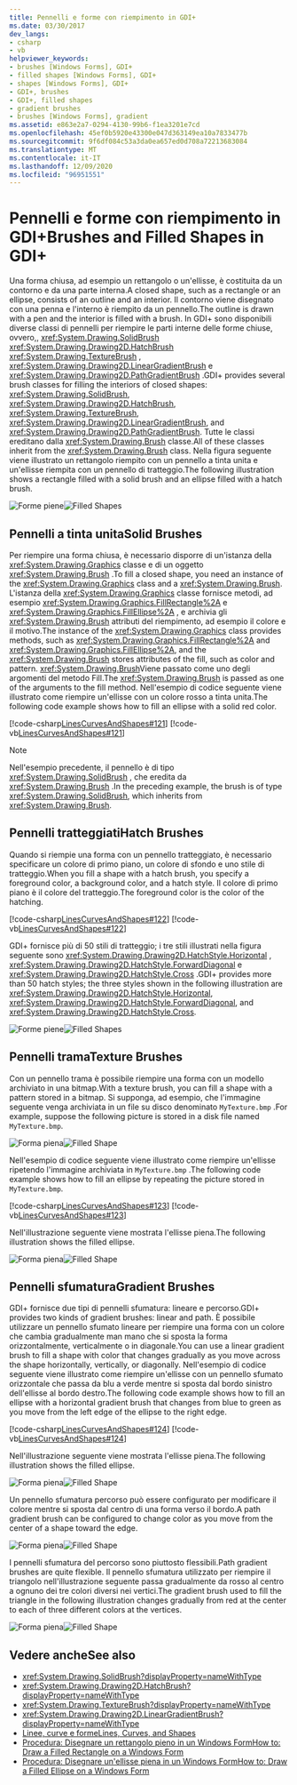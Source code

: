 ```yaml
---
title: Pennelli e forme con riempimento in GDI+
ms.date: 03/30/2017
dev_langs:
- csharp
- vb
helpviewer_keywords:
- brushes [Windows Forms], GDI+
- filled shapes [Windows Forms], GDI+
- shapes [Windows Forms], GDI+
- GDI+, brushes
- GDI+, filled shapes
- gradient brushes
- brushes [Windows Forms], gradient
ms.assetid: e863e2a7-0294-4130-99b6-f1ea3201e7cd
ms.openlocfilehash: 45ef0b5920e43300e047d363149ea10a7833477b
ms.sourcegitcommit: 9f6df084c53a3da0ea657ed0d708a72213683084
ms.translationtype: MT
ms.contentlocale: it-IT
ms.lasthandoff: 12/09/2020
ms.locfileid: "96951551"
---
```

# <a name="brushes-and-filled-shapes-in-gdi"></a><span data-ttu-id="af246-102">Pennelli e forme con riempimento in GDI+</span><span class="sxs-lookup"><span data-stu-id="af246-102">Brushes and Filled Shapes in GDI+</span></span>
<span data-ttu-id="af246-103">Una forma chiusa, ad esempio un rettangolo o un'ellisse, è costituita da un contorno e da una parte interna.</span><span class="sxs-lookup"><span data-stu-id="af246-103">A closed shape, such as a rectangle or an ellipse, consists of an outline and an interior.</span></span> <span data-ttu-id="af246-104">Il contorno viene disegnato con una penna e l'interno è riempito da un pennello.</span><span class="sxs-lookup"><span data-stu-id="af246-104">The outline is drawn with a pen and the interior is filled with a brush.</span></span> <span data-ttu-id="af246-105">In GDI+ sono disponibili diverse classi di pennelli per riempire le parti interne delle forme chiuse, ovvero,, <xref:System.Drawing.SolidBrush> <xref:System.Drawing.Drawing2D.HatchBrush> <xref:System.Drawing.TextureBrush> , <xref:System.Drawing.Drawing2D.LinearGradientBrush> e <xref:System.Drawing.Drawing2D.PathGradientBrush> .</span><span class="sxs-lookup"><span data-stu-id="af246-105">GDI+ provides several brush classes for filling the interiors of closed shapes: <xref:System.Drawing.SolidBrush>, <xref:System.Drawing.Drawing2D.HatchBrush>, <xref:System.Drawing.TextureBrush>, <xref:System.Drawing.Drawing2D.LinearGradientBrush>, and <xref:System.Drawing.Drawing2D.PathGradientBrush>.</span></span> <span data-ttu-id="af246-106">Tutte le classi ereditano dalla <xref:System.Drawing.Brush> classe.</span><span class="sxs-lookup"><span data-stu-id="af246-106">All of these classes inherit from the <xref:System.Drawing.Brush> class.</span></span> <span data-ttu-id="af246-107">Nella figura seguente viene illustrato un rettangolo riempito con un pennello a tinta unita e un'ellisse riempita con un pennello di tratteggio.</span><span class="sxs-lookup"><span data-stu-id="af246-107">The following illustration shows a rectangle filled with a solid brush and an ellipse filled with a hatch brush.</span></span>  
  
 <span data-ttu-id="af246-108">![Forme piene](./media/aboutgdip02-art17.gif "Aboutgdip02_art17")</span><span class="sxs-lookup"><span data-stu-id="af246-108">![Filled Shapes](./media/aboutgdip02-art17.gif "Aboutgdip02_art17")</span></span>  
  
## <a name="solid-brushes"></a><span data-ttu-id="af246-109">Pennelli a tinta unita</span><span class="sxs-lookup"><span data-stu-id="af246-109">Solid Brushes</span></span>  
 <span data-ttu-id="af246-110">Per riempire una forma chiusa, è necessario disporre di un'istanza della <xref:System.Drawing.Graphics> classe e di un oggetto <xref:System.Drawing.Brush> .</span><span class="sxs-lookup"><span data-stu-id="af246-110">To fill a closed shape, you need an instance of the <xref:System.Drawing.Graphics> class and a <xref:System.Drawing.Brush>.</span></span> <span data-ttu-id="af246-111">L'istanza della <xref:System.Drawing.Graphics> classe fornisce metodi, ad esempio <xref:System.Drawing.Graphics.FillRectangle%2A> e <xref:System.Drawing.Graphics.FillEllipse%2A> , e archivia gli <xref:System.Drawing.Brush> attributi del riempimento, ad esempio il colore e il motivo.</span><span class="sxs-lookup"><span data-stu-id="af246-111">The instance of the <xref:System.Drawing.Graphics> class provides methods, such as <xref:System.Drawing.Graphics.FillRectangle%2A> and <xref:System.Drawing.Graphics.FillEllipse%2A>, and the <xref:System.Drawing.Brush> stores attributes of the fill, such as color and pattern.</span></span> <span data-ttu-id="af246-112"><xref:System.Drawing.Brush>Viene passato come uno degli argomenti del metodo Fill.</span><span class="sxs-lookup"><span data-stu-id="af246-112">The <xref:System.Drawing.Brush> is passed as one of the arguments to the fill method.</span></span> <span data-ttu-id="af246-113">Nell'esempio di codice seguente viene illustrato come riempire un'ellisse con un colore rosso a tinta unita.</span><span class="sxs-lookup"><span data-stu-id="af246-113">The following code example shows how to fill an ellipse with a solid red color.</span></span>  
  
 [!code-csharp[LinesCurvesAndShapes#121](~/samples/snippets/csharp/VS_Snippets_Winforms/LinesCurvesAndShapes/CS/Class1.cs#121)]
 [!code-vb[LinesCurvesAndShapes#121](~/samples/snippets/visualbasic/VS_Snippets_Winforms/LinesCurvesAndShapes/VB/Class1.vb#121)]  
  
> [!NOTE]
> <span data-ttu-id="af246-114">Nell'esempio precedente, il pennello è di tipo <xref:System.Drawing.SolidBrush> , che eredita da <xref:System.Drawing.Brush> .</span><span class="sxs-lookup"><span data-stu-id="af246-114">In the preceding example, the brush is of type <xref:System.Drawing.SolidBrush>, which inherits from <xref:System.Drawing.Brush>.</span></span>  
  
## <a name="hatch-brushes"></a><span data-ttu-id="af246-115">Pennelli tratteggiati</span><span class="sxs-lookup"><span data-stu-id="af246-115">Hatch Brushes</span></span>  
 <span data-ttu-id="af246-116">Quando si riempie una forma con un pennello tratteggiato, è necessario specificare un colore di primo piano, un colore di sfondo e uno stile di tratteggio.</span><span class="sxs-lookup"><span data-stu-id="af246-116">When you fill a shape with a hatch brush, you specify a foreground color, a background color, and a hatch style.</span></span> <span data-ttu-id="af246-117">Il colore di primo piano è il colore del tratteggio.</span><span class="sxs-lookup"><span data-stu-id="af246-117">The foreground color is the color of the hatching.</span></span>  
  
 [!code-csharp[LinesCurvesAndShapes#122](~/samples/snippets/csharp/VS_Snippets_Winforms/LinesCurvesAndShapes/CS/Class1.cs#122)]
 [!code-vb[LinesCurvesAndShapes#122](~/samples/snippets/visualbasic/VS_Snippets_Winforms/LinesCurvesAndShapes/VB/Class1.vb#122)]  
  
 <span data-ttu-id="af246-118">GDI+ fornisce più di 50 stili di tratteggio; i tre stili illustrati nella figura seguente sono <xref:System.Drawing.Drawing2D.HatchStyle.Horizontal> , <xref:System.Drawing.Drawing2D.HatchStyle.ForwardDiagonal> e <xref:System.Drawing.Drawing2D.HatchStyle.Cross> .</span><span class="sxs-lookup"><span data-stu-id="af246-118">GDI+ provides more than 50 hatch styles; the three styles shown in the following illustration are <xref:System.Drawing.Drawing2D.HatchStyle.Horizontal>, <xref:System.Drawing.Drawing2D.HatchStyle.ForwardDiagonal>, and <xref:System.Drawing.Drawing2D.HatchStyle.Cross>.</span></span>  
  
 <span data-ttu-id="af246-119">![Forme piene](./media/aboutgdip02-art18.gif "Aboutgdip02_art18")</span><span class="sxs-lookup"><span data-stu-id="af246-119">![Filled Shapes](./media/aboutgdip02-art18.gif "Aboutgdip02_art18")</span></span>  
  
## <a name="texture-brushes"></a><span data-ttu-id="af246-120">Pennelli trama</span><span class="sxs-lookup"><span data-stu-id="af246-120">Texture Brushes</span></span>  
 <span data-ttu-id="af246-121">Con un pennello trama è possibile riempire una forma con un modello archiviato in una bitmap.</span><span class="sxs-lookup"><span data-stu-id="af246-121">With a texture brush, you can fill a shape with a pattern stored in a bitmap.</span></span> <span data-ttu-id="af246-122">Si supponga, ad esempio, che l'immagine seguente venga archiviata in un file su disco denominato `MyTexture.bmp` .</span><span class="sxs-lookup"><span data-stu-id="af246-122">For example, suppose the following picture is stored in a disk file named `MyTexture.bmp`.</span></span>  
  
 <span data-ttu-id="af246-123">![Forma piena](./media/aboutgdip02-art19.gif "Aboutgdip02_Art19")</span><span class="sxs-lookup"><span data-stu-id="af246-123">![Filled Shape](./media/aboutgdip02-art19.gif "Aboutgdip02_Art19")</span></span>  
  
 <span data-ttu-id="af246-124">Nell'esempio di codice seguente viene illustrato come riempire un'ellisse ripetendo l'immagine archiviata in `MyTexture.bmp` .</span><span class="sxs-lookup"><span data-stu-id="af246-124">The following code example shows how to fill an ellipse by repeating the picture stored in `MyTexture.bmp`.</span></span>  
  
 [!code-csharp[LinesCurvesAndShapes#123](~/samples/snippets/csharp/VS_Snippets_Winforms/LinesCurvesAndShapes/CS/Class1.cs#123)]
 [!code-vb[LinesCurvesAndShapes#123](~/samples/snippets/visualbasic/VS_Snippets_Winforms/LinesCurvesAndShapes/VB/Class1.vb#123)]  
  
 <span data-ttu-id="af246-125">Nell'illustrazione seguente viene mostrata l'ellisse piena.</span><span class="sxs-lookup"><span data-stu-id="af246-125">The following illustration shows the filled ellipse.</span></span>  
  
 <span data-ttu-id="af246-126">![Forma piena](./media/aboutgdip02-art20.gif "AboutGdip02_Art20")</span><span class="sxs-lookup"><span data-stu-id="af246-126">![Filled Shape](./media/aboutgdip02-art20.gif "AboutGdip02_Art20")</span></span>  
  
## <a name="gradient-brushes"></a><span data-ttu-id="af246-127">Pennelli sfumatura</span><span class="sxs-lookup"><span data-stu-id="af246-127">Gradient Brushes</span></span>  
 <span data-ttu-id="af246-128">GDI+ fornisce due tipi di pennelli sfumatura: lineare e percorso.</span><span class="sxs-lookup"><span data-stu-id="af246-128">GDI+ provides two kinds of gradient brushes: linear and path.</span></span> <span data-ttu-id="af246-129">È possibile utilizzare un pennello sfumato lineare per riempire una forma con un colore che cambia gradualmente man mano che si sposta la forma orizzontalmente, verticalmente o in diagonale.</span><span class="sxs-lookup"><span data-stu-id="af246-129">You can use a linear gradient brush to fill a shape with color that changes gradually as you move across the shape horizontally, vertically, or diagonally.</span></span> <span data-ttu-id="af246-130">Nell'esempio di codice seguente viene illustrato come riempire un'ellisse con un pennello sfumato orizzontale che passa da blu a verde mentre si sposta dal bordo sinistro dell'ellisse al bordo destro.</span><span class="sxs-lookup"><span data-stu-id="af246-130">The following code example shows how to fill an ellipse with a horizontal gradient brush that changes from blue to green as you move from the left edge of the ellipse to the right edge.</span></span>  
  
 [!code-csharp[LinesCurvesAndShapes#124](~/samples/snippets/csharp/VS_Snippets_Winforms/LinesCurvesAndShapes/CS/Class1.cs#124)]
 [!code-vb[LinesCurvesAndShapes#124](~/samples/snippets/visualbasic/VS_Snippets_Winforms/LinesCurvesAndShapes/VB/Class1.vb#124)]  
  
 <span data-ttu-id="af246-131">Nell'illustrazione seguente viene mostrata l'ellisse piena.</span><span class="sxs-lookup"><span data-stu-id="af246-131">The following illustration shows the filled ellipse.</span></span>  
  
 <span data-ttu-id="af246-132">![Forma piena](./media/aboutgdip02-art21.gif "AboutGdip02_Art21")</span><span class="sxs-lookup"><span data-stu-id="af246-132">![Filled Shape](./media/aboutgdip02-art21.gif "AboutGdip02_Art21")</span></span>  
  
 <span data-ttu-id="af246-133">Un pennello sfumatura percorso può essere configurato per modificare il colore mentre si sposta dal centro di una forma verso il bordo.</span><span class="sxs-lookup"><span data-stu-id="af246-133">A path gradient brush can be configured to change color as you move from the center of a shape toward the edge.</span></span>  
  
 <span data-ttu-id="af246-134">![Forma piena](./media/aboutgdip02-art22.gif "AboutGdip02_Art22")</span><span class="sxs-lookup"><span data-stu-id="af246-134">![Filled Shape](./media/aboutgdip02-art22.gif "AboutGdip02_Art22")</span></span>  
  
 <span data-ttu-id="af246-135">I pennelli sfumatura del percorso sono piuttosto flessibili.</span><span class="sxs-lookup"><span data-stu-id="af246-135">Path gradient brushes are quite flexible.</span></span> <span data-ttu-id="af246-136">Il pennello sfumatura utilizzato per riempire il triangolo nell'illustrazione seguente passa gradualmente da rosso al centro a ognuno dei tre colori diversi nei vertici.</span><span class="sxs-lookup"><span data-stu-id="af246-136">The gradient brush used to fill the triangle in the following illustration changes gradually from red at the center to each of three different colors at the vertices.</span></span>  
  
 <span data-ttu-id="af246-137">![Forma piena](./media/aboutgdip02-art23.gif "AboutGdip02_Art23")</span><span class="sxs-lookup"><span data-stu-id="af246-137">![Filled Shape](./media/aboutgdip02-art23.gif "AboutGdip02_Art23")</span></span>  
  
## <a name="see-also"></a><span data-ttu-id="af246-138">Vedere anche</span><span class="sxs-lookup"><span data-stu-id="af246-138">See also</span></span>

- <xref:System.Drawing.SolidBrush?displayProperty=nameWithType>
- <xref:System.Drawing.Drawing2D.HatchBrush?displayProperty=nameWithType>
- <xref:System.Drawing.TextureBrush?displayProperty=nameWithType>
- <xref:System.Drawing.Drawing2D.LinearGradientBrush?displayProperty=nameWithType>
- [<span data-ttu-id="af246-139">Linee, curve e forme</span><span class="sxs-lookup"><span data-stu-id="af246-139">Lines, Curves, and Shapes</span></span>](lines-curves-and-shapes.md)
- [<span data-ttu-id="af246-140">Procedura: Disegnare un rettangolo pieno in un Windows Form</span><span class="sxs-lookup"><span data-stu-id="af246-140">How to: Draw a Filled Rectangle on a Windows Form</span></span>](how-to-draw-a-filled-rectangle-on-a-windows-form.md)
- [<span data-ttu-id="af246-141">Procedura: Disegnare un'ellisse piena in un Windows Form</span><span class="sxs-lookup"><span data-stu-id="af246-141">How to: Draw a Filled Ellipse on a Windows Form</span></span>](how-to-draw-a-filled-ellipse-on-a-windows-form.md)
